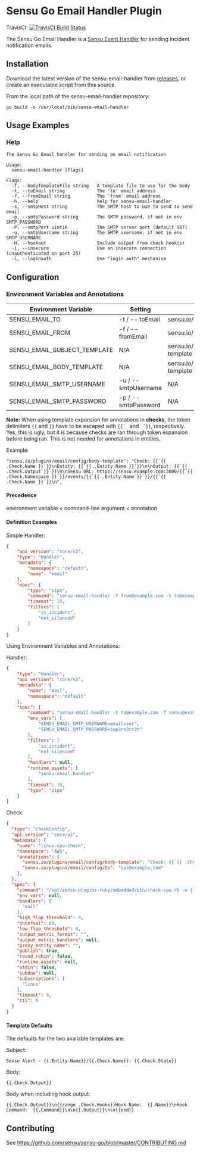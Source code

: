 # Sensu Go Email Handler Plugin
TravisCI: [![TravisCI Build Status](https://travis-ci.org/sensu/sensu-email-handler.svg?branch=master)](https://travis-ci.org/sensu/sensu-email-handler)

The Sensu Go Email Handler is a [Sensu Event Handler][2] for sending
incident notification emails.

## Installation

Download the latest version of the sensu-email-handler from [releases][1],
or create an executable script from this source.

From the local path of the sensu-email-handler repository:

```
go build -o /usr/local/bin/sensu-email-handler
```
## Usage Examples

### Help

```
The Sensu Go Email handler for sending an email notification

Usage:
  sensu-email-handler [flags]

Flags:
  -T, --bodyTemplateFile string   A template file to use for the body
  -t, --toEmail string            The 'to' email address
  -f, --fromEmail string          The 'from' email address
  -h, --help                      help for sensu-email-handler
  -s, --smtpHost string           The SMTP host to use to send to send email
  -p, --smtpPassword string       The SMTP password, if not in env SMTP_PASSWORD
  -P, --smtpPort uint16           The SMTP server port (default 587)
  -u, --smtpUsername string       The SMTP username, if not in env SMTP_USERNAME
  -H, --hookout                   Include output from check hook(s)
  -i, --insecure                  Use an insecure connection (unauthenticated on port 25)
  -l, --loginauth                 Use "login auth" mechanism
```
## Configuration

### Environment Variables and Annotations
|Environment Variable|Setting|Annotation|
|--------------------|-------|----------|
|SENSU_EMAIL_TO|-t / -- toEmail|sensu.io/plugins/email/config/to|
|SENSU_EMAIL_FROM|-f / --fromEmail|sensu.io/plugins/email/config/from|
|SENSU_EMAIL_SUBJECT_TEMPLATE|N/A|sensu.io/plugins/email/config/subject-template|
|SENSU_EMAIL_BODY_TEMPLATE|N/A|sensu.io/plugins/email/config/body-template|
|SENSU_EMAIL_SMTP_USERNAME|-u / --smtpUsername|N/A|
|SENSU_EMAIL_SMTP_PASSWORD|-p / --smtpPassword|N/A|

**Note:**  When using template expansion for annotations in **checks**, the token delimiters ``{{`` and ``}}`` have to be escaped with ``{{` `` and `` `}}``, respectively.  Yes, this is ugly, but it is because checks are ran through token expansion before being ran.  This is not needed for annotations in entities.

Example:
```
"sensu.io/plugins/email/config/body-template": "Check: {{`{{ .Check.Name }}`}}\nEntity: {{`{{ .Entity.Name }}`}}\n\nOutput: {{`{{ .Check.Output }}`}}\n\nSensu URL: https://sensu.example.com:3000/{{`{{ .Check.Namespace }}`}}/events/{{`{{ .Entity.Name }}`}}/{{`{{ .Check.Name }}`}}\n",

```


#### Precedence
environment variable < command-line argument < annotation

#### Definition Examples
Simple Handler:
```json
{
    "api_version": "core/v2",
    "type": "Handler",
    "metadata": {
        "namespace": "default",
        "name": "email"
    },
    "spec": {
        "type": "pipe",
        "command": "sensu-email-handler -f from@example.com -t to@example.com -s smtp.example.com -u emailuser -p sup3rs3cr3t",
        "timeout": 10,
        "filters": [
            "is_incident",
            "not_silenced"
        ]
    }
}
```
Using Environment Variables and Annotations:

Handler:
```json
{
    "type": "Handler",
    "api_version": "core/v2",
    "metadata": {
        "name": "mail",
        "namespace": "default"
    },
    "spec": {
        "command": "sensu-email-handler -t to@example.com -f sensu@example.com -s smtp.example.com",
        "env_vars": [
            "SENSU_EMAIL_SMTP_USERNAME=emailuser",
            "SENSU_EMAIL_SMTP_PASSWORD=sup3rs3cr3t"
        ],
        "filters": [
            "is_incident",
            "not_silenced"
        ],
        "handlers": null,
        "runtime_assets": [
            "sensu-email-handler"
        ],
        "timeout": 10,
        "type": "pipe"
    }
}
```
Check:
```json
{
  "type": "CheckConfig",
  "api_version": "core/v2",
  "metadata": {
    "name": "linux-cpu-check",
    "namespace": "AWS",
    "annotations": {
      "sensu.io/plugins/email/config/body-template": "Check: {{`{{ .Check.Name }}`}}\nEntity: {{`{{ .Entity.Name }}`}}\n\nOutput: {{`{{ .Check.Output }}`}}\n\nSensu URL: https://sensu.example.com:3000/{{`{{ .Check.Namespace }}`}}/events/{{`{{ .Entity.Name }}`}}/{{`{{ .Check.Name }}`}}\n",
      "sensu.io/plugins/email/config/to": "ops@example.com"
    },
  },
  "spec": {
    "command": "/opt/sensu-plugins-ruby/embedded/bin/check-cpu.rb -w {{ .labels.cpu_warning | default 90 }} -c {{ .labels.cpu_critical | default 95 }}",
    "env_vars": null,
    "handlers": [
      "mail"
    ],
    "high_flap_threshold": 0,
    "interval": 60,
    "low_flap_threshold": 0,
    "output_metric_format": "",
    "output_metric_handlers": null,
    "proxy_entity_name": "",
    "publish": true,
    "round_robin": false,
    "runtime_assets": null,
    "stdin": false,
    "subdue": null,
    "subscriptions": [
      "linux"
    ],
    "timeout": 0,
    "ttl": 0
  }
}

```
#### Template Defaults
The defaults for the two available templates are:

Subject:
```
Sensu Alert - {{.Entity.Name}}/{{.Check.Name}}: {{.Check.State}}
```
Body:
```
{{.Check.Output}}
```
Body when including hook output:
```
{{.Check.Output}}\n{{range .Check.Hooks}}Hook Name:  {{.Name}}\nHook Command:  {{.Command}}\n\n{{.Output}}\n\n{{end}}
```

## Contributing

See https://github.com/sensu/sensu-go/blob/master/CONTRIBUTING.md

[1]: https://github.com/sensu/sensu-email-handler/releases
[2]: https://docs.sensu.io/sensu-go/5.0/reference/handlers/#how-do-sensu-handlers-work
